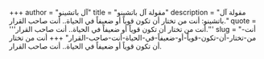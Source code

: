 +++
author = "آل باتشينو"
title = "مقولة آل باتشينو"
description = "مقولة آل باتشينو: ‏أنت من تختار أن تكون قوياً أو ضعيفاً في الحياة.. أنت صاحب القرار."
quote = '''‏أنت من تختار أن تكون قوياً أو ضعيفاً في الحياة.. أنت صاحب القرار.''' 
slug = "‏أنت-من-تختار-أن-تكون-قوياً-أو-ضعيفاً-في-الحياة-أنت-صاحب-القرار"
+++
‏أنت من تختار أن تكون قوياً أو ضعيفاً في الحياة.. أنت صاحب القرار.
